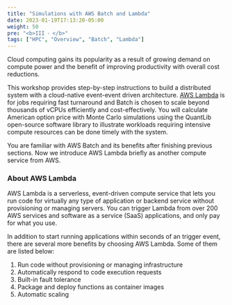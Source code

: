 ```yaml
---
title: "Simulations with AWS Batch and Lambda"
date: 2023-01-19T17:13:20-05:00
weight: 50
pre: "<b>III ⁃ </b>"
tags: ["HPC", "Overview", "Batch", "Lambda"]
---
```


Cloud computing gains its popularity as a result of growing demand on compute power and the benefit of improving productivity with overall cost reductions.

This workshop provides step-by-step instructions to build a distributed system with a cloud-native event-event driven architecture. [AWS Lambda](https://aws.amazon.com/lambda/) is for jobs requiring fast turnaround and Batch is chosen to scale beyond thousands of vCPUs efficiently and cost-effectively. You will calculate American option price with Monte Carlo simulations using the QuantLib open-source software library to illustrate workloads requiring intensive compute resources can be done timely with the system.

You are familiar with AWS Batch and its benefits after finishing previous sections. Now we introduce AWS Lambda briefly as another compute service from AWS.

### About AWS Lambda
AWS Lambda is a serverless, event-driven compute service that lets you run code for virtually any type of application or backend service without provisioning or managing servers. You can trigger Lambda from over 200 AWS services and software as a service (SaaS) applications, and only pay for what you use.

In addition to start running applications within seconds of an trigger event, there are several more benefits by choosing AWS Lambda. Some of them are listed below:
1. Run code without provisioning or managing infrastructure
2. Automatically respond to code execution requests
3. Built-in fault tolerance
4. Package and deploy functions as container images
5. Automatic scaling


